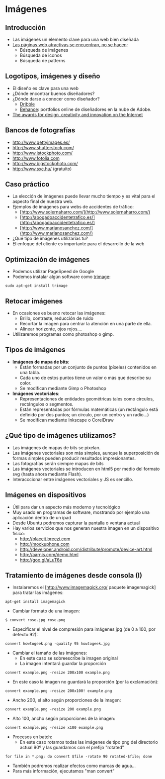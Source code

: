 # Imágenes



## Introducción
- Las imágenes un elemento clave para una web bien diseñada
- [ Las páginas web atractivas se encuentran, no se hacen](http://www.sitebuilderreport.com/blog/where-the-best-designers-go-to-find-photos-and-graphics):
    - Búsqueda de imágenes
    - Búsqueda de iconos
    - Búsqueda de patterns


## Logotipos, imágenes y diseño
- El diseño es clave para una web
- ¿Dónde encontrar buenos diseñadores?
- ¿Dónde darse a conocer como diseñador? 
    - [Dribble](http://dribbble.com/) 
    - [Behance](http://www.behance.net/): portfolios online de diseñadores en la nube de Adobe.
- [The awards for design, creativity and innovation on the Internet](http://www.awwwards.com/) 


## Bancos de fotografías
- <http://www.gettyimages.es/>
- <http://www.shutterstock.com/>
- <http://www.istockphoto.com/>
- <http://www.fotolia.com>
- <http://www.bigstockphoto.com/>
- <http://www.sxc.hu/> (gratuito)


## Caso práctico
- La elección de imágenes puede llevar mucho tiempo y es vital para el aspecto final de nuestra web.
- Ejemplos de imágenes para webs de accidentes de tráfico:
    - [http://www.solernaharro.com/](http://www.solernaharro.com/)
    - [http://abogadoaccidentetrafico.es/](http://abogadoaccidentetrafico.es/)
    - [http://www.marianosanchez.com/](http://www.marianosanchez.com/)
- ¿Qué tipo de imágenes utilizarías tu?
- El enfoque del cliente es importante para el desarrollo de la web


## Optimización de imágenes
- Podemos utilizar PageSpeed de Google
- Podemos instalar algún software como [trimage](http://trimage.org/):

```
sudo apt-get install trimage
```


## Retocar imágenes
- En ocasiones es bueno retocar las imágenes:
    - Brillo, contraste, reducción de ruido
    - Recortar la imagen para centrar la atención en una parte de ella.
    - Alinear horizonte, ojos rojos....
- Utilizaremos programas como photoshop o gimp.


## Tipos de imágenes
- **Imágenes de mapa de bits**:
    - Están formadas por un conjunto de puntos (píxeles) contenidos en una tabla. 
    - Cada uno de estos puntos tiene un valor o más que describe su color.
    - Se modifican mediante Gimp o Photoshop
- **Imágenes vectoriales**:
    - Representaciones de entidades geométricas tales como círculos, rectángulos o segmentos. 
    - Están representadas por fórmulas matemáticas (un rectángulo está definido por dos puntos; un círculo, por un centro y un radio...)
    - Se modifican mediante Inkscape o CorelDraw


## ¿Qué tipo de imágenes utilizamos?

- Las imágenes de mapas de bits se pixelan.
- Las imágenes vectoriales son más simples, aunque la superposición de formas simples pueden producir resultados impresionantes.
- Las fotografías serán siempre mapas de bits
- Las imágenes vectoriales se introducen en html5 por medio del formato svg (hasta ahora mediante Flash).
- Interacccionar entre imágenes vectoriales y JS es sencillo.


## Imágenes en dispositivos
- Útil para dar un aspecto más moderno y tecnológico
- Muy usado en programas de software, mostrando por ejemplo una aplicación dentro de un ipad
- Desde Ubuntu podremos capturar la pantalla o ventana actual
- Hay varios servicios que nos generan nuestra imagen en un dispositivo físico:
    - <http://placeit.breezi.com> 
    - <http://mockuphone.com>
    - <http://developer.android.com/distribute/promote/device-art.html>
    - <http://aarnis.com/demo.html>
    - <http://goo.gl/aLuT6e> 


## Tratamiento de imágenes desde consola (I)
- Instalaremos el [http://www.imagemagick.org/ paquete imagemagick] para tratar las imágenes:

```
apt-get install imagemagick
```

- Cambiar formato de una imagen:
```
$ convert rose.jpg rose.png
```

- Especificar el nivel de compresión para imágenes jpg (de 0 a 100, por defecto 92):

```
convert howtogeek.png -quality 95 howtogeek.jpg
```


- Cambiar el tamaño de las imágenes:
    - En este caso se sobreescribe la imagen original
    - La imagen intentará guardar la proporción

```
convert example.png -resize 200x100 example.png
```

- En este caso la imagen no guardará la proporción (por la exclamación):

```
convert example.png -resize 200x100! example.png
```


- Ancho 200, el alto según proporciones de la imagen:

```
convert example.png -resize 200 example.png
```

- Alto 100, ancho según proporciones de la imagen:
```
convert example.png -resize x100 example.png
```


- Procesos en batch:
    - En este caso rotamos todas las imágenes de tipo png del directorio actual 90º y las guardamos con el prefijo "rotated"

```
for file in *.png; do convert $file -rotate 90 rotated-$file; done
```

- También podremos realizar efectos como marcas de agua...
- Para más información, ejecutamos "man convert"